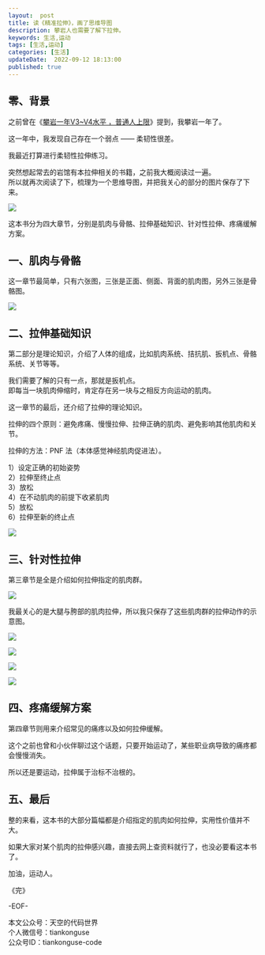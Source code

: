 ```yaml
---   
layout:  post  
title: 读《精准拉伸》，画了思维导图   
description: 攀岩人也需要了解下拉伸。      
keywords: 生活,运动  
tags: [生活,运动]    
categories: [生活]  
updateDate:  2022-09-12 18:13:00  
published: true  
---  
```



## 零、背景  


之前曾在《[攀岩一年V3~V4水平 ，普通人上限](https://mp.weixin.qq.com/s/BDNY64-UKxjDu34DhWRirg)》提到，我攀岩一年了。  


这一年中，我发现自己存在一个弱点 —— 柔韧性很差。  


我最近打算进行柔韧性拉伸练习。  


突然想起常去的岩馆有本拉伸相关的书籍，之前我大概阅读过一遍。  
所以就再次阅读了下，梳理为一个思维导图，并把我关心的部分的图片保存了下来。  



![](https://res2022.tiankonguse.com/images/2022/09/12/013.png)


这本书分为四大章节，分别是肌肉与骨骼、拉伸基础知识、针对性拉伸、疼痛缓解方案。  



## 一、肌肉与骨骼


这一章节最简单，只有六张图，三张是正面、侧面、背面的肌肉图，另外三张是骨骼图。  


![](https://res2022.tiankonguse.com/images/2022/09/12/001.jpeg)



## 二、拉伸基础知识  


第二部分是理论知识，介绍了人体的组成，比如肌肉系统、拮抗肌、扳机点、骨骼系统、关节等等。  


我们需要了解的只有一点，那就是扳机点。  
即每当一块肌肉伸缩时，肯定存在另一块与之相反方向运动的肌肉。  


这一章节的最后，还介绍了拉伸的理论知识。  


拉伸的四个原则：避免疼痛、慢慢拉伸、拉伸正确的肌肉、避免影响其他肌肉和关节。  


拉伸的方法：PNF 法（本体感觉神经肌肉促进法）。  


1）设定正确的初始姿势  
2）拉伸至终止点  
3）放松  
4）在不动肌肉的前提下收紧肌肉  
5）放松  
6）拉伸至新的终止点  


![](https://res2022.tiankonguse.com/images/2022/09/12/014.png)



## 三、针对性拉伸  


第三章节是全是介绍如何拉伸指定的肌肉群。  


![](https://res2022.tiankonguse.com/images/2022/09/12/015.png)


我最关心的是大腿与胯部的肌肉拉伸，所以我只保存了这些肌肉群的拉伸动作的示意图。  


![](https://res2022.tiankonguse.com/images/2022/09/12/007.jpeg)


![](https://res2022.tiankonguse.com/images/2022/09/12/009.jpeg)


![](https://res2022.tiankonguse.com/images/2022/09/12/010.jpeg)


![](https://res2022.tiankonguse.com/images/2022/09/12/011.jpeg)


## 四、疼痛缓解方案  


第四章节则用来介绍常见的痛疼以及如何拉伸缓解。  


这个之前也曾和小伙伴聊过这个话题，只要开始运动了，某些职业病导致的痛疼都会慢慢消失。  


所以还是要运动，拉伸属于治标不治根的。  



## 五、最后  


整的来看，这本书的大部分篇幅都是介绍指定的肌肉如何拉伸，实用性价值并不大。  


如果大家对某个肌肉的拉伸感兴趣，直接去网上查资料就行了，也没必要看这本书了。  




加油，运动人。  


《完》  


-EOF-  



本文公众号：天空的代码世界  
个人微信号：tiankonguse  
公众号ID：tiankonguse-code  
  

